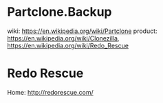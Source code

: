 # Partclone.Backup
wiki: https://en.wikipedia.org/wiki/Partclone product: https://en.wikipedia.org/wiki/Clonezilla, https://en.wikipedia.org/wiki/Redo_Rescue

# Redo Rescue
Home: http://redorescue.com/
